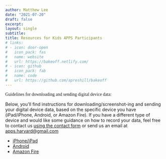 ```yaml
---
author: Matthew Lee
date: "2021-07-20"
draft: false
excerpt: 
layout: single
subtitle: 
title: Resources for Kids APPS Participants
# links:
# - icon: door-open
#   icon_pack: fas
#   name: website
#   url: https://bakeoff.netlify.com/
# - icon: github
#   icon_pack: fab
#   name: code
#   url: https://github.com/apreshill/bakeoff
---
```


<span style="font-family:Metropolis-SB">Guidelines for downloading and sending digital device data:</span>

Below, you'll find instructions for downloading/screenshot-ing and sending your digital device data, based on the specific device you have (iPad/iPhone, Android, or Amazon Fire). If you have a different type of device and would like some guidance on how to record your data, feel free to contact us [using the contact form](/contact/) or send us an email at apps.harvard@gmail.com

- <a href="/pdf/ios.pdf" target="_blank">iPhone/iPad</a>
- <a href="/pdf/android.pdf" target = "_blank"> Android</a>
- <a href="/pdf/fire.pdf" target = "_blank">Amazon Fire</a>





<br><br><br>






